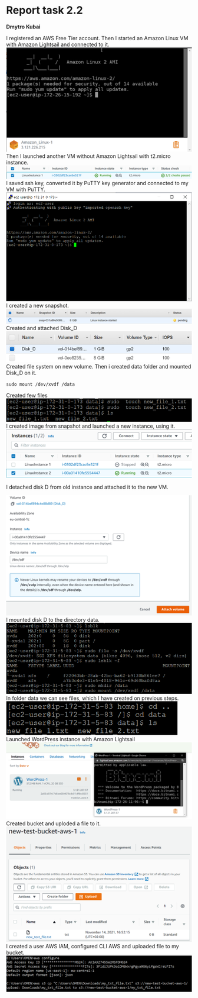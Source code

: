 # Report task 2.2

**Dmytro Kubai**

I registered an AWS Free Tier account. Then I started an Amazon Linux VM with Amazon Lightsail and connected to it.
![](screenshots\1.png)
Then I launched another VM without Amazon Lightsail with t2.micro instance. 
![](screenshots\2.png)
I saved ssh key, converted it by PuTTY key generator and connected to my VM with PuTTY.
![](screenshots\3.png)
I created a new snapshot.
![](screenshots\4.png)
Created and attached Disk_D
![](screenshots\5.png)
Created file system on new volume. Then i created data folder and mounted Disk_D on it.
```
sudo mount /dev/xvdf /data
```
Created few files 
![](screenshots\6.png)
I created image from snapshot and launched a new instance, using it.
![](screenshots\7.png)

I detached disk D from old instance and attached it to the new VM.

![](screenshots\8.png)
I mounted disk D to the directory data.
![](screenshots\9.png)
In folder data we can see files, which I have created on previous steps.
![](screenshots\10.png)
Launched WordPress instance with Amazon Lightsail
![](screenshots\11.png)
Created bucket and uploded a file to it.
![](screenshots\12.png)
I created a user AWS IAM, configured CLI AWS and uploaded file to my bucket.
![](screenshots\13.png)